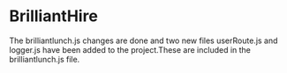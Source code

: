 # BrilliantHire

The brilliantlunch.js changes are done and two new files userRoute.js and logger.js have been added to the project.These are included in the brilliantlunch.js file.
